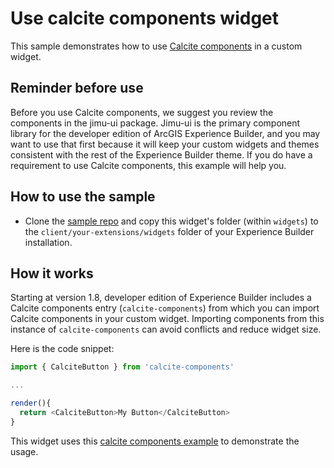 # Use calcite components widget

This sample demonstrates how to use [Calcite components](https://developers.arcgis.com/calcite-design-system/components/) in a custom widget.

## Reminder before use

Before you use Calcite components, we suggest you review the components in the jimu-ui package. Jimu-ui is the primary component library for the developer edition of ArcGIS Experience Builder, and you may want to use that first because it will keep your custom widgets and themes consistent with the rest of the Experience Builder theme. If you do have a requirement to use Calcite components, this example will help you.

## How to use the sample

* Clone the [sample repo](https://github.com/esri/arcgis-experience-builder-sdk-resources) and copy this widget's folder (within `widgets`) to the `client/your-extensions/widgets` folder of your Experience Builder installation.

## How it works

Starting at version 1.8, developer edition of Experience Builder includes a Calcite components entry (`calcite-components`) from which you can import Calcite components in your custom widget. Importing components from this instance of `calcite-components` can avoid conflicts and reduce widget size.

Here is the code snippet:

```js
import { CalciteButton } from 'calcite-components'

...

render(){
  return <CalciteButton>My Button</CalciteButton>
}
```

This widget uses this [calcite components example](https://github.com/Esri/calcite-components-examples/tree/master/react) to demonstrate the usage.
